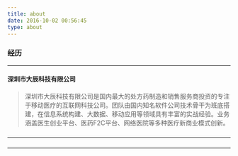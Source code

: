 ```yaml
---
title: about
date: 2016-10-02 00:56:45
type: about
---
```


### 经历
---
#### 深圳市大辰科技有限公司
> 深圳市大辰科技有限公司是国内最大的处方药制造和销售服务商投资的专注于移动医疗的互联网科技公司。团队由国内知名软件公司技术骨干为班底搭建，在信息系统构建、大数据、移动应用等领域具有丰富的实战经验。业务涵盖医生创业平台、医药F2C平台、网络医院等多种医疗新商业模式创新。

###
---

###
---
